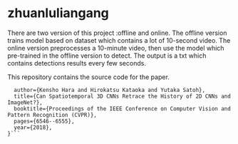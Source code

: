 # zhuanluliangang
There are two version of this project :offline and online. The offline version trains model based on dataset which contains a lot of 10-second video. The online version preprocesses a 10-minute video, then use the model which pre-trained in the offline version to detect. The output is a txt which contains detections results every few seconds.

This repository contains the source code for the paper.
```@inproceedings{hara3dcnns,
  author={Kensho Hara and Hirokatsu Kataoka and Yutaka Satoh},
  title={Can Spatiotemporal 3D CNNs Retrace the History of 2D CNNs and ImageNet?},
  booktitle={Proceedings of the IEEE Conference on Computer Vision and Pattern Recognition (CVPR)},
  pages={6546--6555},
  year={2018},
}```

